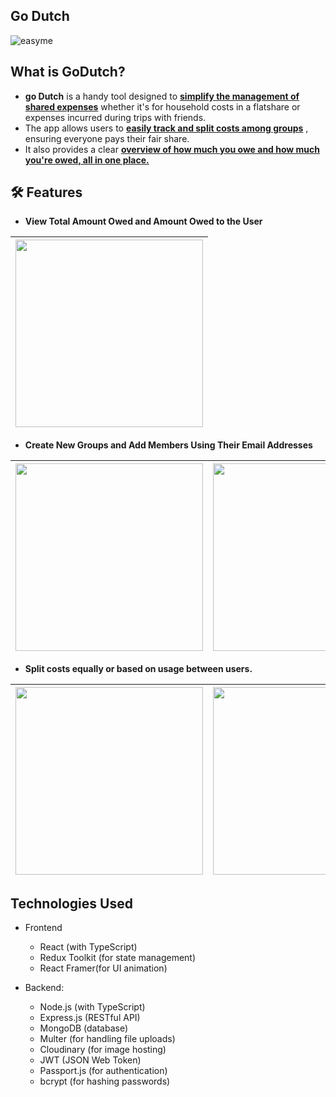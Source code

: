 ## Go Dutch

![easyme](https://i.imgur.com/ZY3w4pH.png)   

## What is GoDutch?
- **go Dutch** is a handy tool designed to **<u>simplify the management of shared expenses</u>** whether it's for household costs in a flatshare or expenses incurred during trips with friends. 
- The app allows users to **<u>easily track and split costs among groups</u>** , ensuring everyone pays their fair share.
-  It also provides a clear **<u>overview of how much you owe and how much you're owed, all in one place.</u>**



## 🛠 Features
- **View Total Amount Owed and Amount Owed to the User**

| <img src="https://i.imgur.com/nb7F09X.gif" width="300" /> |
| --- |

- **Create New Groups and Add Members Using Their Email Addresses**

| <img src="https://i.imgur.com/VFEylwm.gif" width="300" /> |<img src="https://imgur.com/ePyR6gj.gif" width="300" /> |
| --- | --- |


- **Split costs equally or based on usage between users.**

| <img src="https://imgur.com/SMhUMWs.gif" width="300" /> |<img src="https://imgur.com/mtxpqKf.gif" width="300" /> |
| --- | --- |


## Technologies Used


- Frontend

  - React (with TypeScript)
  - Redux Toolkit (for state management)
  - React Framer(for UI animation)

- Backend:
  - Node.js (with TypeScript)
  - Express.js (RESTful API)
  - MongoDB (database)
  - Multer (for handling file uploads)
  - Cloudinary (for image hosting)
  - JWT (JSON Web Token)
  - Passport.js (for authentication)
  - bcrypt (for hashing passwords)




